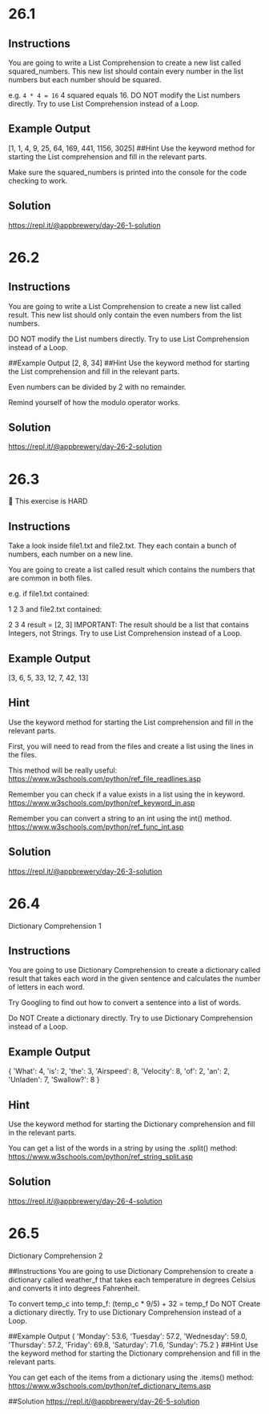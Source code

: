 # 26.1
## Instructions
You are going to write a List Comprehension to create a new list called squared_numbers. This new list should contain every number in the list numbers but each number should be squared.

e.g. `4 * 4 = 16`
4 squared equals 16.
DO NOT modify the List numbers directly. Try to use List Comprehension instead of a Loop.

## Example Output
[1, 1, 4, 9, 25, 64, 169, 441, 1156, 3025]
##Hint
Use the keyword method for starting the List comprehension and fill in the relevant parts.

Make sure the squared_numbers is printed into the console for the code checking to work.

## Solution
https://repl.it/@appbrewery/day-26-1-solution

# 26.2
## Instructions
You are going to write a List Comprehension to create a new list called result. This new list should only contain the even numbers from the list numbers.

DO NOT modify the List numbers directly. Try to use List Comprehension instead of a Loop.

##Example Output
[2, 8, 34]
##Hint
Use the keyword method for starting the List comprehension and fill in the relevant parts.

Even numbers can be divided by 2 with no remainder.

Remind yourself of how the modulo operator works.

## Solution
https://repl.it/@appbrewery/day-26-2-solution

# 26.3
💪 This exercise is HARD

## Instructions
Take a look inside file1.txt and file2.txt. They each contain a bunch of numbers, each number on a new line.

You are going to create a list called result which contains the numbers that are common in both files.

e.g. if file1.txt contained:

1
2
3
and file2.txt contained:

2
3
4
result = [2, 3]
IMPORTANT: The result should be a list that contains Integers, not Strings. Try to use List Comprehension instead of a Loop.

## Example Output
[3, 6, 5, 33, 12, 7, 42, 13]
## Hint
Use the keyword method for starting the List comprehension and fill in the relevant parts.

First, you will need to read from the files and create a list using the lines in the files.

This method will be really useful: https://www.w3schools.com/python/ref_file_readlines.asp

Remember you can check if a value exists in a list using the in keyword. https://www.w3schools.com/python/ref_keyword_in.asp

Remember you can convert a string to an int using the int() method. https://www.w3schools.com/python/ref_func_int.asp

## Solution
https://repl.it/@appbrewery/day-26-3-solution

# 26.4
Dictionary Comprehension 1

## Instructions
You are going to use Dictionary Comprehension to create a dictionary called result that takes each word in the given sentence and calculates the number of letters in each word.

Try Googling to find out how to convert a sentence into a list of words.

Do NOT Create a dictionary directly. Try to use Dictionary Comprehension instead of a Loop.

## Example Output
{
'What': 4,
'is': 2,
'the': 3,
'Airspeed': 8,
'Velocity': 8,
'of': 2,
'an': 2,
'Unladen': 7,
'Swallow?': 8
}
## Hint
Use the keyword method for starting the Dictionary comprehension and fill in the relevant parts.

You can get a list of the words in a string by using the .split() method: https://www.w3schools.com/python/ref_string_split.asp

## Solution
https://repl.it/@appbrewery/day-26-4-solution

# 26.5
Dictionary Comprehension 2

##Instructions
You are going to use Dictionary Comprehension to create a dictionary called weather_f that takes each temperature in degrees Celsius and converts it into degrees Fahrenheit.

To convert temp_c into temp_f:
(temp_c * 9/5) + 32 = temp_f
Do NOT Create a dictionary directly. Try to use Dictionary Comprehension instead of a Loop.

##Example Output
{
'Monday': 53.6,
'Tuesday': 57.2,
'Wednesday': 59.0,
'Thursday': 57.2,
'Friday': 69.8,
'Saturday': 71.6,
'Sunday': 75.2
}
##Hint
Use the keyword method for starting the Dictionary comprehension and fill in the relevant parts.

You can get each of the items from a dictionary using the .items() method: https://www.w3schools.com/python/ref_dictionary_items.asp

##Solution
https://repl.it/@appbrewery/day-26-5-solution

